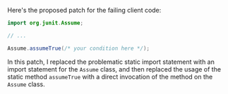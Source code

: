 Here's the proposed patch for the failing client code:
```java
import org.junit.Assume;

// ...

Assume.assumeTrue(/* your condition here */);
```
In this patch, I replaced the problematic static import statement with an import statement for the `Assume` class, and then replaced the usage of the static method `assumeTrue` with a direct invocation of the method on the `Assume` class.